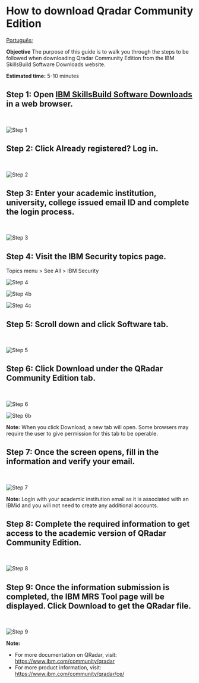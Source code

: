 # How to download Qradar Community Edition

[Português](/academic-initiative/pt-br/how-to/How-to-download-IBM-QRadar-Community-Edition/readme.md);

**Objective** The purpose of this guide is to walk you through the steps to be followed when downloading Qradar 
Community Edition from the IBM SkillsBuild Software Downloads website.

**Estimated time:** 5-10 minutes

## Step 1: Open [IBM SkillsBuild Software Downloads](http://ibm.com/academic) in a web browser.
<br />

![Step 1](images/step1.png)

## Step 2: Click **Already registered? Log in.**
<br />

![Step 2](images/step2.png)

## Step 3: Enter your academic institution, university, college issued email ID and complete the login process.
<br />

![Step 3](images/step3.png)

## Step 4: Visit the IBM Security topics page.
Topics menu > See All > IBM Security
<br />

![Step 4](images/step4.png)
<br />

![Step 4b](images/step4b.png)
<br />

![Step 4c](images/step4c.png)

## Step 5: Scroll down and click Software tab.
<br />

![Step 5](images/step5.png)

## Step 6: Click Download under the QRadar Community Edition tab.
<br />

![Step 6](images/step6.png)
<br />

![Step 6b](images/step6b.png)

**Note:** When you click Download, a new tab will open. Some browsers may require the user to give permission for this tab to be operable.

## Step 7: Once the screen opens, fill in the information and verify your email.
<br />

![Step 7](images/step7.png)

**Note:** Login with your academic institution email as it is associated with an IBMid and you will not need to create any additional accounts.

## Step 8: Complete the required information to get access to the academic version of QRadar Community Edition.
<br />

![Step 8](images/step8.png)

## Step 9: Once the information submission is completed, the IBM MRS Tool page will be displayed. Click Download to get the QRadar file.
<br />

![Step 9](images/step9.png)

**Note:** 
* For more documentation on QRadar, visit: https://www.ibm.com/community/qradar
* For more product information, visit: https://www.ibm.com/community/qradar/ce/